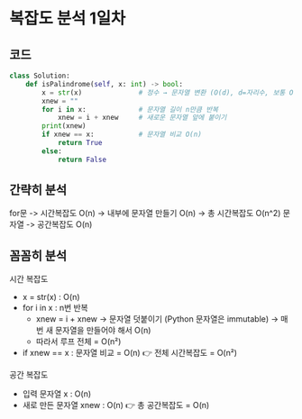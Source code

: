 # 복잡도 분석 1일차


## 코드
```python
class Solution:
    def isPalindrome(self, x: int) -> bool:
        x = str(x)              # 정수 → 문자열 변환 (O(d), d=자리수, 보통 O(n))
        xnew = ""
        for i in x:             # 문자열 길이 n만큼 반복
            xnew = i + xnew     # 새로운 문자열 앞에 붙이기
        print(xnew)
        if xnew == x:           # 문자열 비교 O(n)
            return True
        else:
            return False
```

## 간략히 분석
for문 -> 시간복잡도 O(n) -> 내부에 문자열 만들기 O(n) -> 총 시간복잡도 O(n^2)
문자열 -> 공간복잡도 O(n)

## 꼼꼼히 분석
시간 복잡도
- x = str(x) : O(n)
- for i in x : n번 반복
  - xnew = i + xnew → 문자열 덧붙이기 (Python 문자열은 immutable) → 매번 새 문자열을 만들어야 해서 O(n)
  - 따라서 루프 전체 = O(n²)
- if xnew == x : 문자열 비교 = O(n)
  👉 전체 시간복잡도 = O(n²)

공간 복잡도
- 입력 문자열 x : O(n)
- 새로 만든 문자열 xnew : O(n)
  👉 총 공간복잡도 = O(n)
